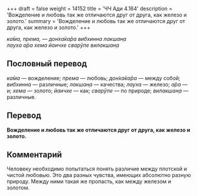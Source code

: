 +++
draft = false
weight = 14152
title = 'ЧЧ Ади 4.164'
description = 'Вожделение и любовь так же отличаются друг от друга, как железо и золото.'
summary = 'Вожделение и любовь так же отличаются друг от друга, как железо и золото.'
+++

_ка̄ма, према, — дон̇ха̄ка̄ра вибхинна лакшан̣а  
лауха а̄ра хема йаичхе сварӯпе вилакшан̣а_

## Пословный перевод

_ка̄ма_ — вожделение; _према_ — любовь; _дон̇ха̄ка̄ра_ — между собой; _вибхинна_ — различные; _лакшан̣а_ — качества; _лауха_ — железо; _а̄ра_ — и; _хема_ — золото; _йаичхе_ — как; _сварӯпе_ — по природе; _вилакшан̣а_ — различные.

## Перевод

**Вожделение и любовь так же отличаются друг от друга, как железо и золото.**

## Комментарий

Человеку необходимо попытаться понять различие между плотской и чистой любовью. Это два разных чувства, имеющих абсолютно разную природу. Между ними такая же пропасть, как между железом и золотом.
